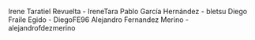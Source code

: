 Irene Taratiel Revuelta - IreneTara
Pablo García Hernández - bletsu
Diego Fraile Egido - DiegoFE96
Alejandro Fernandez Merino - alejandrofdezmerino
